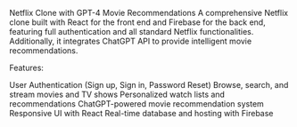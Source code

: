 Netflix Clone with GPT-4 Movie Recommendations
A comprehensive Netflix clone built with React for the front end and Firebase for the back end, featuring full authentication and all standard Netflix functionalities. Additionally, it integrates ChatGPT API to provide intelligent movie recommendations.

Features:

User Authentication (Sign up, Sign in, Password Reset)
Browse, search, and stream movies and TV shows
Personalized watch lists and recommendations
ChatGPT-powered movie recommendation system
Responsive UI with React
Real-time database and hosting with Firebase
